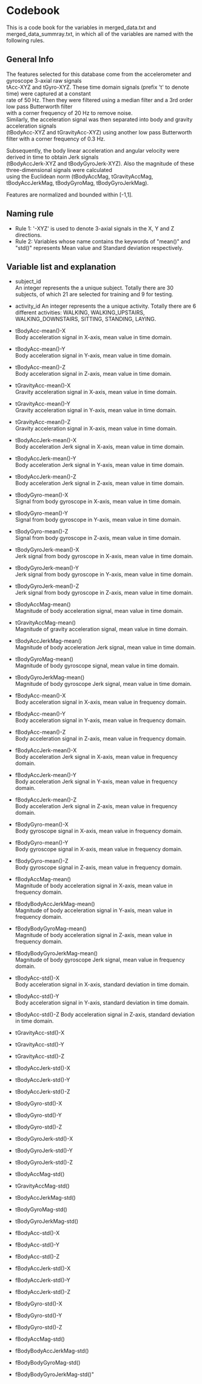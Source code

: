 # Codebook 

This is a code book for the variables in merged_data.txt and merged_data_summray.txt, in which all of the variables are named with the following rules.  

## General Info   
The features selected for this database come from the accelerometer and gyroscope 3-axial raw signals   
tAcc-XYZ and tGyro-XYZ. These time domain signals (prefix 't' to denote time) were captured at a constant     
rate of 50 Hz. Then they were filtered using a median filter and a 3rd order low pass Butterworth filter    
with a corner frequency of 20 Hz to remove noise.      
Similarly, the acceleration signal was then separated into body and gravity acceleration signals     
(tBodyAcc-XYZ and tGravityAcc-XYZ) using another low pass Butterworth filter with a corner frequency of 0.3 Hz.     

Subsequently, the body linear acceleration and angular velocity were derived in time to obtain Jerk signals  
(tBodyAccJerk-XYZ and tBodyGyroJerk-XYZ). Also the magnitude of these three-dimensional signals were calculated   
using the Euclidean norm (tBodyAccMag, tGravityAccMag, tBodyAccJerkMag, tBodyGyroMag, tBodyGyroJerkMag).     

Features are normalized and bounded within [-1,1].

## Naming rule
* Rule 1: '-XYZ' is used to denote 3-axial signals in the X, Y and Z directions.     
* Rule 2: Variables whose name contains the keywords of "mean()" and "std()" represents Mean value and Standard deviation respectively.   
  
## Variable list and explanation   
* subject_id  
An integer represents the a unique subject. Totally there are 30 subjects, of which 21 are selected for training and 9 for testing.

* activity_id
An integer represents the a unique activity. Totally there are 6 different activities: WALKING, WALKING_UPSTAIRS, WALKING_DOWNSTAIRS, SITTING, STANDING, LAYING.

* tBodyAcc-mean()-X  
Body acceleration signal in X-axis, mean value in time domain.

* tBodyAcc-mean()-Y   
Body acceleration signal in Y-axis, mean value in time domain.

* tBodyAcc-mean()-Z   
Body acceleration signal in Z-axis, mean value in time domain.

* tGravityAcc-mean()-X      
Gravity acceleration signal in X-axis, mean value in time domain.

* tGravityAcc-mean()-Y   
Gravity acceleration signal in Y-axis, mean value in time domain.  

* tGravityAcc-mean()-Z    
Gravity acceleration signal in X-axis, mean value in time domain. 

* tBodyAccJerk-mean()-X   
Body acceleration Jerk signal in X-axis, mean value in time domain.

* tBodyAccJerk-mean()-Y    
Body acceleration Jerk signal in Y-axis, mean value in time domain.

* tBodyAccJerk-mean()-Z   
Body acceleration Jerk signal in Z-axis, mean value in time domain.

* tBodyGyro-mean()-X   
Signal from body gyroscope in X-axis, mean value in time domain.

* tBodyGyro-mean()-Y    
Signal from body gyroscope in Y-axis, mean value in time domain.

* tBodyGyro-mean()-Z   
Signal from body gyroscope in Z-axis, mean value in time domain.

* tBodyGyroJerk-mean()-X   
Jerk signal from body gyroscope in X-axis, mean value in time domain.

* tBodyGyroJerk-mean()-Y   
Jerk signal from body gyroscope in Y-axis, mean value in time domain.

* tBodyGyroJerk-mean()-Z   
Jerk signal from body gyroscope in Z-axis, mean value in time domain.

* tBodyAccMag-mean()   
Magnitude of body acceleration signal, mean value in time domain.

* tGravityAccMag-mean()   
Magnitude of gravity acceleration signal, mean value in time domain.

* tBodyAccJerkMag-mean()      
Magnitude of body acceleration Jerk signal, mean value in time domain.

* tBodyGyroMag-mean()   
Magnitude of body gyroscope signal, mean value in time domain.

* tBodyGyroJerkMag-mean()     
Magnitude of body gyroscope Jerk signal, mean value in time domain.

* fBodyAcc-mean()-X    
Body acceleration signal in X-axis, mean value in frequency domain.

* fBodyAcc-mean()-Y   
Body acceleration signal in Y-axis, mean value in frequency domain.

* fBodyAcc-mean()-Z  
Body acceleration signal in Z-axis, mean value in frequency domain.

* fBodyAccJerk-mean()-X   
Body acceleration Jerk signal in X-axis, mean value in frequency domain.

* fBodyAccJerk-mean()-Y   
Body acceleration Jerk signal in Y-axis, mean value in frequency domain.

* fBodyAccJerk-mean()-Z   
Body acceleration Jerk signal in Z-axis, mean value in frequency domain.

* fBodyGyro-mean()-X  
Body gyroscope signal in X-axis, mean value in frequency domain.

* fBodyGyro-mean()-Y  
Body gyroscope signal in X-axis, mean value in frequency domain.

* fBodyGyro-mean()-Z    
Body gyroscope signal in Z-axis, mean value in frequency domain.

* fBodyAccMag-mean()    
Magnitude of body acceleration signal in X-axis, mean value in frequency domain.

* fBodyBodyAccJerkMag-mean()     
Magnitude of body acceleration signal in Y-axis, mean value in frequency domain.

* fBodyBodyGyroMag-mean()     
Magnitude of body acceleration signal in Z-axis, mean value in frequency domain.

* fBodyBodyGyroJerkMag-mean()     
Magnitude of body gyroscope Jerk signal, mean value in frequency domain.

* tBodyAcc-std()-X   
Body acceleration signal in X-axis, standard deviation in time domain. 

* tBodyAcc-std()-Y   
Body acceleration signal in Y-axis, standard deviation in time domain. 

* tBodyAcc-std()-Z
Body acceleration signal in Z-axis, standard deviation in time domain. 

* tGravityAcc-std()-X
* tGravityAcc-std()-Y
* tGravityAcc-std()-Z
* tBodyAccJerk-std()-X
* tBodyAccJerk-std()-Y
* tBodyAccJerk-std()-Z
* tBodyGyro-std()-X
* tBodyGyro-std()-Y
* tBodyGyro-std()-Z
* tBodyGyroJerk-std()-X
* tBodyGyroJerk-std()-Y
* tBodyGyroJerk-std()-Z
* tBodyAccMag-std()
* tGravityAccMag-std()
* tBodyAccJerkMag-std()
* tBodyGyroMag-std()
* tBodyGyroJerkMag-std()
* fBodyAcc-std()-X
* fBodyAcc-std()-Y
* fBodyAcc-std()-Z
* fBodyAccJerk-std()-X
* fBodyAccJerk-std()-Y
* fBodyAccJerk-std()-Z
* fBodyGyro-std()-X
* fBodyGyro-std()-Y
* fBodyGyro-std()-Z
* fBodyAccMag-std()
* fBodyBodyAccJerkMag-std()
* fBodyBodyGyroMag-std()
* fBodyBodyGyroJerkMag-std()"

